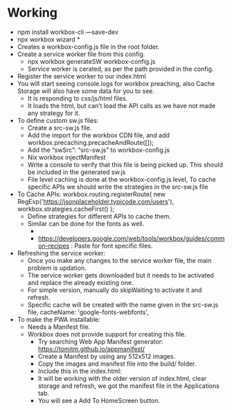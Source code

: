 # Working

* npm install workbox-cli —save-dev
* npx workbox wizard
    * 
* Creates a workbox-config.js file in the root folder.
* Create a service worker file from this config.
    * npx workbox generateSW workbox-config.js
    * Service worker is cerated, as per the path provided in the config. 
* Register the service worker to our index.html
            <script>
        if ('serviceWorker' in navigator) {
            window.addEventListener('load', () => {
                navigator.serviceWorker.register('/sw.js');
            });
        }
        </script>
* You will start seeing console.logs for workbox preaching, also Cache Storage will also have some data for you to see.
    * It is responding to css/js/html files.
    * It loads the html, but can’t load the API calls as we have not made any strategy for it.
* To define custom sw.js files:
    * Create a src-sw.js file.
    * Add the import for the workbox CDN file, and add workbox.precaching.precacheAndRoute([]);
    * Add the “swSrc”: “src-sw.js” to workbox-config.js
    * Nix workbox injectManifest
    * Write a console to verify that this file is being picked up. This should be included in the generated sw.js
    * File level caching is done at the workbox-config.js level, To cache specific APIs we should write the strategies in the src-sw.js file
* To Cache APIs:
        workbox.routing.registerRoute(
            new RegExp('https://jsonplaceholder.typicode.com/users'),
            workbox.strategies.cacheFirst()
        );
    * Define strategies for different APIs to cache them.
    * Similar can be done for the fonts as well.
        * <link href="https://fonts.googleapis.com/css?family=Ubuntu" rel="stylesheet" />
        * https://developers.google.com/web/tools/workbox/guides/common-recipes : Paste for font specific files.
* Refreshing the service worker:
    * Once you make any changes to the service worker file, the main problem is updation.
    * The service worker gets downloaded but it needs to be activated and replace the already existing one.
    * For simple version, manually do skipWaiting to activate it and refresh.
    * Specific cache will be created with the name given in the src-sw.js file, cacheName: 'google-fonts-webfonts',
* To make the PWA installable:
    * Needs a Manifest file.
    * Workbox does not provide support for creating this file.
        * Try searching Web App Manifest generator: https://tomitm.github.io/appmanifest/
        * Create a Manifest by using any 512x512 images. 
        * Copy the images and manifest file into the build/ folder.
        * Include this in the index.html: <link rel="manifest" href="manifest.json" />
        * It will be working with the older version of index.html, clear storage and refresh, we got the manifest file in the Applications tab.
        * You will see a Add To HomeScreen button.
                



